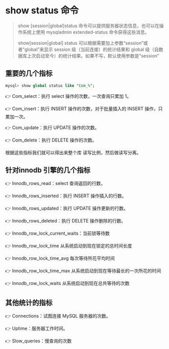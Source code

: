 # show status 命令
> show [session|global]status 命令可以提供服务器状态信息，也可以在操作系统上使用 mysqladmin extended-status 命令获得这些消息。
>
> show[session|global] status 可以根据需要加上参数“session”或者“global”来显示 session 级（当前连接）的统计结果和 global 级（自数据库上次启动至今）的统计结果。如果不写，默认使用参数是“session”

## 重要的几个指标
```sql
mysql> show global status like "Com_%";
```
👉 Com_select：执行 select 操作的次数，一次查询只累加 1。

👉 Com_insert：执行 INSERT 操作的次数，对于批量插入的 INSERT 操作，只累加一次。

👉 Com_update：执行 UPDATE 操作的次数。

👉 Com_delete：执行 DELETE 操作的次数。

根据这些指标我们就可以得出来整个库 读写比例，然后做读写分离。

## 针对innodb 引擎的几个指标
👉 Innodb_rows_read：select 查询返回的行数。

👉 Innodb_rows_inserted：执行 INSERT 操作插入的行数。

👉 Innodb_rows_updated：执行 UPDATE 操作更新的行数。

👉 Innodb_rows_deleted：执行 DELETE 操作删除的行数。

👉 Innodb_row_lock_current_waits：当前锁等待数

👉 Innodb_row_lock_time 从系统启动到现在锁定的总时间长度

👉 Innodb_row_lock_time_avg 每次等待所花平均时间

👉 Innodb_row_lock_time_max 从系统启动到现在等待最长的一次所花的时间

👉 Innodb_row_lock_waits 从系统启动到现在总共等待的次数

## 其他统计的指标

👉 Connections：试图连接 MySQL 服务器的次数。

👉 Uptime：服务器工作时间。

👉 Slow_queries：慢查询的次数